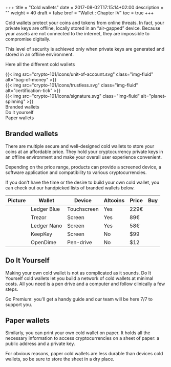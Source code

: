 +++
title = "Cold wallets"
date = 2017-08-02T17:15:14+02:00
description = ""
weight = 40
draft = false
bref = "Wallet : Chapter IV"
toc = true
+++

Cold wallets protect your coins and tokens from online threats. In fact, your private keys are offline, locally stored in an “air-gapped” device. Because your assets are not connected to the internet, they are impossible to compromise digitally.

This level of security is achieved only when private keys are generated and stored in an offline environment.

Here all the different cold wallets


<div class="container">
  <div class="row">
    <div class="col">
     {{< img src="crypto-101/icons/unit-of-account.svg" class="img-fluid" alt="bag-of-money" >}}
    </div>
    <div class="col">
      {{< img src="crypto-101/icons/trustless.svg" class="img-fluid" alt="certification-tick" >}}
    </div>
    <div class="col">
      {{< img src="crypto-101/icons/signature.svg" class="img-fluid" alt="planet-spinning" >}}
    </div>
  </div>
   <div class="row">
    <div class="col">
      Branded wallets
    </div>
    <div class="col">
      Do it yourself
    </div>
    <div class="col">
      Paper wallets
    </div>
  </div>
</div>




## Branded wallets
There are multiple secure and well-designed cold wallets to store your coins at an affordable price. 
They hold your cryptocurrency private keys in an offline environment and make your overall user experience convenient.

Depending on the price range, products can provide a screened device, a software application and compatibility to various cryptocurrencies.

If you don't have the time or the desire to build your own cold wallet, you can check out our handpicked lists of branded wallets below.

| Picture | Wallet      | Device      | Altcoins | Price | Buy |
|---------|-------------|-------------|----------|-------|-----|
|         | Ledger Blue | Touchscreen | Yes      | 229€  |     |
|         | Trezor      | Screen      | Yes      | 89€   |     |
|         | Ledger Nano | Screen      | Yes      | 58€   |     |
|         | KeepKey     | Screen      | No       | $99   |     |
|         | OpenDime    | Pen-drive   | No       | $12   |     |



## Do It Yourself

Making your own cold wallet is not as complicated as it sounds. Do It Yourself cold wallets let you build a network of cold wallets at minimal costs. All you need is a pen drive and a computer and follow clinically a few steps. 

Go Premium: you'll get a handy guide and our team will be here 7/7 to support you.



## Paper wallets

Similarly, you can print your own cold wallet on paper. It holds all the necessary information to access cryptocurrencies on a sheet of paper: a public address and a private key.

For obvious reasons, paper cold wallets are less durable than devices cold wallets, so be sure to store the sheet in a dry place.




